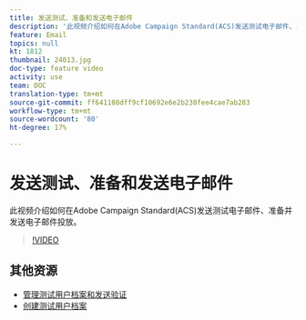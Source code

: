 ```yaml
---
title: 发送测试、准备和发送电子邮件
description: '此视频介绍如何在Adobe Campaign Standard(ACS)发送测试电子邮件、准备并发送电子邮件投放。 '
feature: Email
topics: null
kt: 1812
thumbnail: 24013.jpg
doc-type: feature video
activity: use
team: DOC
translation-type: tm+mt
source-git-commit: ff641108dff9cf10692e6e2b238fee4cae7ab283
workflow-type: tm+mt
source-wordcount: '80'
ht-degree: 17%

---
```



# 发送测试、准备和发送电子邮件

此视频介绍如何在Adobe Campaign Standard(ACS)发送测试电子邮件、准备并发送电子邮件投放。

>[!VIDEO](https://video.tv.adobe.com/v/24013/)

## 其他资源

* [管理测试用户档案和发送验证](https://docs.adobe.com/content/help/en/campaign-standard/using/testing-and-sending/preparing-and-testing-messages/managing-test-profiles-and-sending-proofs.html)
* [创建测试用户档案](/help/profiles-and-audiences/creating-a-profile.md)

